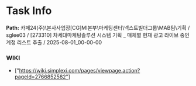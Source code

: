 # Task Info

**Path:** 카페24(주)\본사사업장\[CG]MI본부\마케팅센터\넥스트빌더그룹\MAB팀\기획 / sglee03 / [273310] 차세대마케팅솔루션 시스템 기획 _ 매체별 현재 광고 라이브 중인 계정 리스트 추출 / 2025-08-01_00-00-00

### WIKI
- ["https://wiki.simplexi.com/pages/viewpage.action?pageId=2766852582"]

